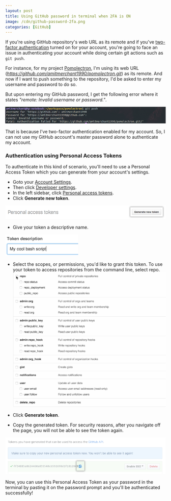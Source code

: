 ```yaml
---
layout: post
title: Using GitHub password in terminal when 2FA is ON
image: /cdn/github-password-2fa.png
categories: [GitHub]
---
```


If you're using GitHub repository's web URL as its remote and if you've [two-factor authentication](https://help.github.com/en/github/authenticating-to-github/securing-your-account-with-two-factor-authentication-2fa) turned on for your account, you're going to face an issue in authenticating your account while doing certain git actions such as `git push`.

For instance, for my project [Pomolectron](https://github.com/amitmerchant1990/pomolectron), I'm using its web URL (*https://github.com/amitmerchant1990/pomolectron.git*) as its remote. And now if I want to push something to the repository, I'd be asked to enter my username and password to do so. 

But upon entering my GitHub password, I get the following error where it states *"remote: Invalid username or password."*.

![](/images/github-authentication-error.png)

That is because I've two-factor authentication enabled for my account. So, I can not use my GitHub account's master password alone to authenticate my account.

### Authentication using Personal Access Tokens

To authenticate in this kind of scenario, you'll need to use a Personal Access Token which you can generate from your account's settings.

- Goto your [Account Settings](https://github.com/settings/profile).
- Then click [Developer settings](https://github.com/settings/apps).
- In the left sidebar, click [Personal access tokens](https://github.com/settings/tokens).
- Click **Generate new token**.
  
![](/images/generate_new_token.png)

- Give your token a descriptive name.
  
![](/images/token_description.png)

- Select the scopes, or permissions, you'd like to grant this token. To use your token to access repositories from the command line, select repo.
![](/images/token_scopes.gif)

- Click **Generate token**.

- Copy the generated token. For security reasons, after you navigate off the page, you will not be able to see the token again.

![](/images/personal_access_tokens.png)

Now, you can use this Personal Access Token as your password in the terminal by pasting it on the password prompt and you'll be authenticated successfully!

